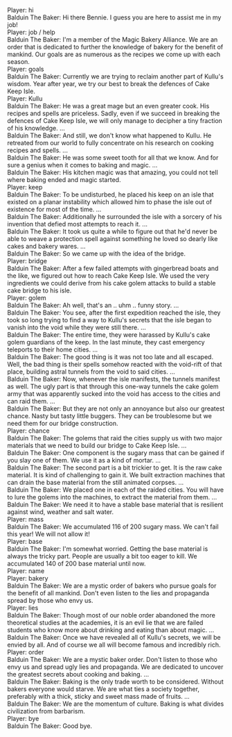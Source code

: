 Player: hi  
Balduin The Baker: Hi there Bennie. I guess you are here to assist me in my job!  
Player: job / help  
Balduin The Baker: I'm a member of the Magic Bakery Alliance. We are an order that is dedicated to further the knowledge of bakery for the benefit of mankind. Our goals are as numerous as the recipes we come up with each season.  
Player: goals  
Balduin The Baker: Currently we are trying to reclaim another part of Kullu's wisdom. Year after year, we try our best to break the defences of Cake Keep Isle.  
Player: Kullu  
Balduin The Baker: He was a great mage but an even greater cook. His recipes and spells are priceless. Sadly, even if we succeed in breaking the defences of Cake Keep Isle, we will only manage to decipher a tiny fraction of his knowledge. ...  
Balduin The Baker: And still, we don't know what happened to Kullu. He retreated from our world to fully concentrate on his research on cooking recipes and spells. ...  
Balduin The Baker: He was some sweet tooth for all that we know. And for sure a genius when it comes to baking and magic. ...  
Balduin The Baker: His kitchen magic was that amazing, you could not tell where baking ended and magic started.  
Player: keep  
Balduin The Baker: To be undisturbed, he placed his keep on an isle that existed on a planar instability which allowed him to phase the isle out of existence for most of the time. ...  
Balduin The Baker: Additionally he surrounded the isle with a sorcery of his invention that defied most attempts to reach it. ...  
Balduin The Baker: It took us quite a while to figure out that he'd never be able to weave a protection spell against something he loved so dearly like cakes and bakery wares. ...  
Balduin The Baker: So we came up with the idea of the bridge.  
Player: bridge  
Balduin The Baker: After a few failed attempts with gingerbread boats and the like, we figured out how to reach Cake Keep Isle. We used the very ingredients we could derive from his cake golem attacks to build a stable cake bridge to his isle.  
Player: golem  
Balduin The Baker: Ah well, that's an .. uhm .. funny story. ...  
Balduin The Baker: You see, after the first expedition reached the isle, they took so long trying to find a way to Kullu's secrets that the isle began to vanish into the void while they were still there. ...  
Balduin The Baker: The entire time, they were harassed by Kullu's cake golem guardians of the keep. In the last minute, they cast emergency teleports to their home cities. ...  
Balduin The Baker: The good thing is it was not too late and all escaped. Well, the bad thing is their spells somehow reacted with the void-rift of that place, building astral tunnels from the void to said cities. ...  
Balduin The Baker: Now, whenever the isle manifests, the tunnels manifest as well. The ugly part is that through this one-way tunnels the cake golem army that was apparently sucked into the void has access to the cities and can raid them. ...  
Balduin The Baker: But they are not only an annoyance but also our greatest chance. Nasty but tasty little buggers. They can be troublesome but we need them for our bridge construction.  
Player: chance  
Balduin The Baker: The golems that raid the cities supply us with two major materials that we need to build our bridge to Cake Keep Isle. ...  
Balduin The Baker: One component is the sugary mass that can be gained if you slay one of them. We use it as a kind of mortar. ...  
Balduin The Baker: The second part is a bit trickier to get. It is the raw cake material. It is kind of challenging to gain it. We built extraction machines that can drain the base material from the still animated corpses. ...  
Balduin The Baker: We placed one in each of the raided cities. You will have to lure the golems into the machines, to extract the material from them. ...  
Balduin The Baker: We need it to have a stable base material that is resilient against wind, weather and salt water.  
Player: mass  
Balduin The Baker: We accumulated 116 of 200 sugary mass. We can't fail this year! We will not allow it!  
Player: base  
Balduin The Baker: I'm somewhat worried. Getting the base material is always the tricky part. People are usually a bit too eager to kill. We accumulated 140 of 200 base material until now.  
Player: name  
Player: bakery  
Balduin The Baker: We are a mystic order of bakers who pursue goals for the benefit of all mankind. Don't even listen to the lies and propaganda spread by those who envy us.  
Player: lies  
Balduin The Baker: Though most of our noble order abandoned the more theoretical studies at the academies, it is an evil lie that we are failed students who know more about drinking and eating than about magic. ...  
Balduin The Baker: Once we have revealed all of Kullu's secrets, we will be envied by all. And of course we all will become famous and incredibly rich.  
Player: order  
Balduin The Baker: We are a mystic baker order. Don't listen to those who envy us and spread ugly lies and propaganda. We are dedicated to uncover the greatest secrets about cooking and baking. ...  
Balduin The Baker: Baking is the only trade worth to be considered. Without bakers everyone would starve. We are what ties a society together, preferably with a thick, sticky and sweet mass made of fruits. ...  
Balduin The Baker: We are the momentum of culture. Baking is what divides civilization from barbarism.  
Player: bye  
Balduin The Baker: Good bye.  
